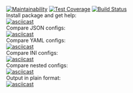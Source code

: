 [![Maintainability](https://api.codeclimate.com/v1/badges/0d2350ca73a0116aed33/maintainability)](https://codeclimate.com/github/ewwwgeny/project-lvl2-s413/maintainability)
[![Test Coverage](https://api.codeclimate.com/v1/badges/0d2350ca73a0116aed33/test_coverage)](https://codeclimate.com/github/ewwwgeny/project-lvl2-s413/test_coverage)
[![Build Status](https://travis-ci.org/ewwwgeny/project-lvl2-s413.svg?branch=master)](https://travis-ci.org/ewwwgeny/project-lvl2-s413)<br>
Install package and get help:<br>
[![asciicast](https://asciinema.org/a/SeBmgwvYnuERObFK4deIgkl0E.svg)](https://asciinema.org/a/SeBmgwvYnuERObFK4deIgkl0E)<br>
Compare JSON configs:<br>
[![asciicast](https://asciinema.org/a/4WYujPW4PQvBaU12nmNM0LCER.svg)](https://asciinema.org/a/4WYujPW4PQvBaU12nmNM0LCER)<br>
Compare YAML configs:<br>
[![asciicast](https://asciinema.org/a/DFu4b4dUKQZWnLSW8dsHuL7WV.svg)](https://asciinema.org/a/DFu4b4dUKQZWnLSW8dsHuL7WV)<br>
Compare INI configs:<br>
[![asciicast](https://asciinema.org/a/ZIw4HFXIHPL5bLM7QvtRvX0uP.svg)](https://asciinema.org/a/ZIw4HFXIHPL5bLM7QvtRvX0uP)<br>
Compare nested configs:<br>
[![asciicast](https://asciinema.org/a/vCtxzyzj7bv2llu206vNXmeLp.svg)](https://asciinema.org/a/vCtxzyzj7bv2llu206vNXmeLp)<br>
Output in plain format:<br>
[![asciicast](https://asciinema.org/a/cj9V76zqSpIRlF6Z56tn11Ec7.svg)](https://asciinema.org/a/cj9V76zqSpIRlF6Z56tn11Ec7)<br>
